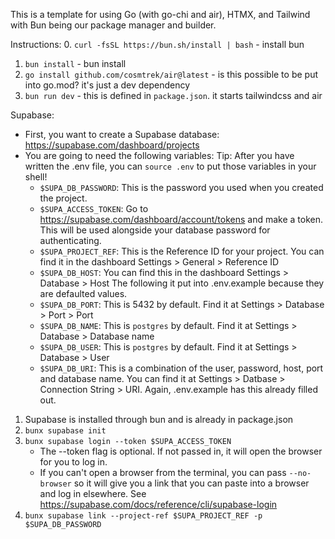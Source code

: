 This is a template for using Go (with go-chi and air), HTMX, and Tailwind with Bun being our package manager and builder.


Instructions:
0. `curl -fsSL https://bun.sh/install | bash` - install bun
1. `bun install` - bun install
2. `go install github.com/cosmtrek/air@latest` - is this possible to be put into go.mod? it's just a dev dependency
3. `bun run dev` - this is defined in `package.json`. it starts tailwindcss and air

Supabase: 

- First, you want to create a Supabase database: https://supabase.com/dashboard/projects
- You are going to need the following variables:
    Tip: After you have written the .env file, you can `source .env` to put those variables in your shell!
    - `$SUPA_DB_PASSWORD`: This is the password you used when you created the project.
    - `$SUPA_ACCESS_TOKEN`: Go to https://supabase.com/dashboard/account/tokens and make a token. This will be used alongside your database password for authenticating. 
    - `$SUPA_PROJECT_REF`: This is the Reference ID for your project. You can find it in the dashboard Settings > General > Reference ID
    - `$SUPA_DB_HOST`: You can find this in the dashboard Settings > Database > Host
    The following it put into .env.example because they are defaulted values.
    - `$SUPA_DB_PORT`: This is 5432 by default. Find it at Settings > Database > Port > Port
    - `$SUPA_DB_NAME`: This is `postgres` by default. Find it at Settings > Database > Database name
    - `$SUPA_DB_USER`: This is `postgres` by default. Find it at Settings > Database > User
    - `$SUPA_DB_URI`: This is a combination of the user, password, host, port and database name. You can find it at Settings > Datbase > Connection String > URI. Again, .env.example has this already filled out.     

1. Supabase is installed through bun and is already in package.json
2. `bunx supabase init`
3. `bunx supabase login --token $SUPA_ACCESS_TOKEN` 
    - The --token flag is optional. If not passed in, it will open the browser for you to log in.
    - If you can't open a browser from the terminal, you can pass `--no-browser` so it will give you a link that you can paste into a browser and log in elsewhere. See https://supabase.com/docs/reference/cli/supabase-login
4. `bunx supabase link --project-ref $SUPA_PROJECT_REF -p $SUPA_DB_PASSWORD`

